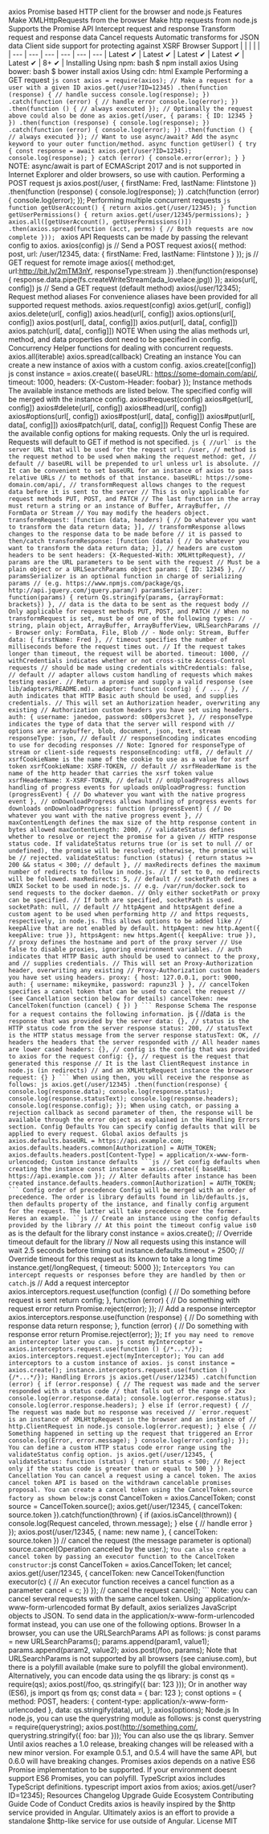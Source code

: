 axios Promise based HTTP client for the browser and node.js Features Make XMLHttpRequests from the browser Make http requests from node.js Supports the Promise API Intercept request and response Transform request and response data Cancel requests Automatic transforms for JSON data Client side support for protecting against XSRF Browser Support | | | | | | --- | --- | --- | --- | --- | --- | Latest ✔ | Latest ✔ | Latest ✔ | Latest ✔ | Latest ✔ | 8+ ✔ | Installing Using npm: bash $ npm install axios Using bower: bash $ bower install axios Using cdn: html <script src="https://unpkg.com/axios/dist/axios.min.js"></script> Example Performing a GET request ```js const axios = require(axios); // Make a request for a user with a given ID axios.get(/user?ID=12345) .then(function (response) { // handle success console.log(response); }) .catch(function (error) { // handle error console.log(error); }) .then(function () { // always executed }); // Optionally the request above could also be done as axios.get(/user, { params: { ID: 12345 } }) .then(function (response) { console.log(response); }) .catch(function (error) { console.log(error); }) .then(function () { // always executed }); // Want to use async/await? Add the async keyword to your outer function/method. async function getUser() { try { const response = await axios.get(/user?ID=12345); console.log(response); } catch (error) { console.error(error); } } ``` NOTE: async/await is part of ECMAScript 2017 and is not supported in Internet Explorer and older browsers, so use with caution. Performing a POST request js axios.post(/user, { firstName: Fred, lastName: Flintstone }) .then(function (response) { console.log(response); }) .catch(function (error) { console.log(error); }); Performing multiple concurrent requests ```js function getUserAccount() { return axios.get(/user/12345); } function getUserPermissions() { return axios.get(/user/12345/permissions); } axios.all([getUserAccount(), getUserPermissions()]) .then(axios.spread(function (acct, perms) { // Both requests are now complete })); ``` axios API Requests can be made by passing the relevant config to axios. axios(config) js // Send a POST request axios({ method: post, url: /user/12345, data: { firstName: Fred, lastName: Flintstone } }); js // GET request for remote image axios({ method:get, url:http://bit.ly/2mTM3nY, responseType:stream }) .then(function(response) { response.data.pipe(fs.createWriteStream(ada_lovelace.jpg)) }); axios(url[, config]) js // Send a GET request (default method) axios(/user/12345); Request method aliases For convenience aliases have been provided for all supported request methods. axios.request(config) axios.get(url[, config]) axios.delete(url[, config]) axios.head(url[, config]) axios.options(url[, config]) axios.post(url[, data[, config]]) axios.put(url[, data[, config]]) axios.patch(url[, data[, config]]) NOTE When using the alias methods url, method, and data properties dont need to be specified in config. Concurrency Helper functions for dealing with concurrent requests. axios.all(iterable) axios.spread(callback) Creating an instance You can create a new instance of axios with a custom config. axios.create([config]) js const instance = axios.create({ baseURL: https://some-domain.com/api/, timeout: 1000, headers: {X-Custom-Header: foobar} }); Instance methods The available instance methods are listed below. The specified config will be merged with the instance config. axios#request(config) axios#get(url[, config]) axios#delete(url[, config]) axios#head(url[, config]) axios#options(url[, config]) axios#post(url[, data[, config]]) axios#put(url[, data[, config]]) axios#patch(url[, data[, config]]) Request Config These are the available config options for making requests. Only the url is required. Requests will default to GET if method is not specified. ``js { //url` is the server URL that will be used for the request url: /user, // method is the request method to be used when making the request method: get, // default // baseURL will be prepended to url unless url is absolute. // It can be convenient to set baseURL for an instance of axios to pass relative URLs // to methods of that instance. baseURL: https://some-domain.com/api/, // transformRequest allows changes to the request data before it is sent to the server // This is only applicable for request methods PUT, POST, and PATCH // The last function in the array must return a string or an instance of Buffer, ArrayBuffer, // FormData or Stream // You may modify the headers object. transformRequest: [function (data, headers) { // Do whatever you want to transform the data return data; }], // transformResponse allows changes to the response data to be made before // it is passed to then/catch transformResponse: [function (data) { // Do whatever you want to transform the data return data; }], // headers are custom headers to be sent headers: {X-Requested-With: XMLHttpRequest}, // params are the URL parameters to be sent with the request // Must be a plain object or a URLSearchParams object params: { ID: 12345 }, // paramsSerializer is an optional function in charge of serializing params // (e.g. https://www.npmjs.com/package/qs, http://api.jquery.com/jquery.param/) paramsSerializer: function(params) { return Qs.stringify(params, {arrayFormat: brackets}) }, // data is the data to be sent as the request body // Only applicable for request methods PUT, POST, and PATCH // When no transformRequest is set, must be of one of the following types: // - string, plain object, ArrayBuffer, ArrayBufferView, URLSearchParams // - Browser only: FormData, File, Blob // - Node only: Stream, Buffer data: { firstName: Fred }, // timeout specifies the number of milliseconds before the request times out. // If the request takes longer than timeout, the request will be aborted. timeout: 1000, // withCredentials indicates whether or not cross-site Access-Control requests // should be made using credentials withCredentials: false, // default // adapter allows custom handling of requests which makes testing easier. // Return a promise and supply a valid response (see lib/adapters/README.md). adapter: function (config) { / ... / }, // auth indicates that HTTP Basic auth should be used, and supplies credentials. // This will set an Authorization header, overwriting any existing // Authorization custom headers you have set using headers. auth: { username: janedoe, password: s00pers3cret }, // responseType indicates the type of data that the server will respond with // options are arraybuffer, blob, document, json, text, stream responseType: json, // default // responseEncoding indicates encoding to use for decoding responses // Note: Ignored for responseType of stream or client-side requests responseEncoding: utf8, // default // xsrfCookieName is the name of the cookie to use as a value for xsrf token xsrfCookieName: XSRF-TOKEN, // default // xsrfHeaderName is the name of the http header that carries the xsrf token value xsrfHeaderName: X-XSRF-TOKEN, // default // onUploadProgress allows handling of progress events for uploads onUploadProgress: function (progressEvent) { // Do whatever you want with the native progress event }, // onDownloadProgress allows handling of progress events for downloads onDownloadProgress: function (progressEvent) { // Do whatever you want with the native progress event }, // maxContentLength defines the max size of the http response content in bytes allowed maxContentLength: 2000, // validateStatus defines whether to resolve or reject the promise for a given // HTTP response status code. If validateStatus returns true (or is set to null // or undefined), the promise will be resolved; otherwise, the promise will be // rejected. validateStatus: function (status) { return status >= 200 && status < 300; // default }, // maxRedirects defines the maximum number of redirects to follow in node.js. // If set to 0, no redirects will be followed. maxRedirects: 5, // default // socketPath defines a UNIX Socket to be used in node.js. // e.g. /var/run/docker.sock to send requests to the docker daemon. // Only either socketPath or proxy can be specified. // If both are specified, socketPath is used. socketPath: null, // default // httpAgent and httpsAgent define a custom agent to be used when performing http // and https requests, respectively, in node.js. This allows options to be added like // keepAlive that are not enabled by default. httpAgent: new http.Agent({ keepAlive: true }), httpsAgent: new https.Agent({ keepAlive: true }), // proxy defines the hostname and port of the proxy server // Use false to disable proxies, ignoring environment variables. // auth indicates that HTTP Basic auth should be used to connect to the proxy, and // supplies credentials. // This will set an Proxy-Authorization header, overwriting any existing // Proxy-Authorization custom headers you have set using headers. proxy: { host: 127.0.0.1, port: 9000, auth: { username: mikeymike, password: rapunz3l } }, // cancelToken specifies a cancel token that can be used to cancel the request // (see Cancellation section below for details) cancelToken: new CancelToken(function (cancel) { }) } ``` Response Schema The response for a request contains the following information. ``js { //data` is the response that was provided by the server data: {}, // status is the HTTP status code from the server response status: 200, // statusText is the HTTP status message from the server response statusText: OK, // headers the headers that the server responded with // All header names are lower cased headers: {}, // config is the config that was provided to axios for the request config: {}, // request is the request that generated this response // It is the last ClientRequest instance in node.js (in redirects) // and an XMLHttpRequest instance the browser request: {} } ``` When using then, you will receive the response as follows: js axios.get(/user/12345) .then(function(response) { console.log(response.data); console.log(response.status); console.log(response.statusText); console.log(response.headers); console.log(response.config); }); When using catch, or passing a rejection callback as second parameter of then, the response will be available through the error object as explained in the Handling Errors section. Config Defaults You can specify config defaults that will be applied to every request. Global axios defaults js axios.defaults.baseURL = https://api.example.com; axios.defaults.headers.common[Authorization] = AUTH_TOKEN; axios.defaults.headers.post[Content-Type] = application/x-www-form-urlencoded; Custom instance defaults ```js // Set config defaults when creating the instance const instance = axios.create({ baseURL: https://api.example.com }); // Alter defaults after instance has been created instance.defaults.headers.common[Authorization] = AUTH_TOKEN; ``` Config order of precedence Config will be merged with an order of precedence. The order is library defaults found in lib/defaults.js, then defaults property of the instance, and finally config argument for the request. The latter will take precedence over the former. Heres an example. ``js // Create an instance using the config defaults provided by the library // At this point the timeout config value is0` as is the default for the library const instance = axios.create(); // Override timeout default for the library // Now all requests using this instance will wait 2.5 seconds before timing out instance.defaults.timeout = 2500; // Override timeout for this request as its known to take a long time instance.get(/longRequest, { timeout: 5000 }); ``` Interceptors You can intercept requests or responses before they are handled by then or catch. ```js // Add a request interceptor axios.interceptors.request.use(function (config) { // Do something before request is sent return config; }, function (error) { // Do something with request error return Promise.reject(error); }); // Add a response interceptor axios.interceptors.response.use(function (response) { // Do something with response data return response; }, function (error) { // Do something with response error return Promise.reject(error); }); ``` If you may need to remove an interceptor later you can. js const myInterceptor = axios.interceptors.request.use(function () {/*...*/}); axios.interceptors.request.eject(myInterceptor); You can add interceptors to a custom instance of axios. js const instance = axios.create(); instance.interceptors.request.use(function () {/*...*/}); Handling Errors js axios.get(/user/12345) .catch(function (error) { if (error.response) { // The request was made and the server responded with a status code // that falls out of the range of 2xx console.log(error.response.data); console.log(error.response.status); console.log(error.response.headers); } else if (error.request) { // The request was made but no response was received // `error.request` is an instance of XMLHttpRequest in the browser and an instance of // http.ClientRequest in node.js console.log(error.request); } else { // Something happened in setting up the request that triggered an Error console.log(Error, error.message); } console.log(error.config); }); You can define a custom HTTP status code error range using the validateStatus config option. js axios.get(/user/12345, { validateStatus: function (status) { return status < 500; // Reject only if the status code is greater than or equal to 500 } }) Cancellation You can cancel a request using a cancel token. The axios cancel token API is based on the withdrawn cancelable promises proposal. You can create a cancel token using the CancelToken.source factory as shown below: ```js const CancelToken = axios.CancelToken; const source = CancelToken.source(); axios.get(/user/12345, { cancelToken: source.token }).catch(function(thrown) { if (axios.isCancel(thrown)) { console.log(Request canceled, thrown.message); } else { // handle error } }); axios.post(/user/12345, { name: new name }, { cancelToken: source.token }) // cancel the request (the message parameter is optional) source.cancel(Operation canceled by the user.); ``` You can also create a cancel token by passing an executor function to the CancelToken constructor: ```js const CancelToken = axios.CancelToken; let cancel; axios.get(/user/12345, { cancelToken: new CancelToken(function executor(c) { // An executor function receives a cancel function as a parameter cancel = c; }) }); // cancel the request cancel(); ``` Note: you can cancel several requests with the same cancel token. Using application/x-www-form-urlencoded format By default, axios serializes JavaScript objects to JSON. To send data in the application/x-www-form-urlencoded format instead, you can use one of the following options. Browser In a browser, you can use the URLSearchParams API as follows: js const params = new URLSearchParams(); params.append(param1, value1); params.append(param2, value2); axios.post(/foo, params); Note that URLSearchParams is not supported by all browsers (see caniuse.com), but there is a polyfill available (make sure to polyfill the global environment). Alternatively, you can encode data using the qs library: js const qs = require(qs); axios.post(/foo, qs.stringify({ bar: 123 })); Or in another way (ES6), js import qs from qs; const data = { bar: 123 }; const options = { method: POST, headers: { content-type: application/x-www-form-urlencoded }, data: qs.stringify(data), url, }; axios(options); Node.js In node.js, you can use the querystring module as follows: js const querystring = require(querystring); axios.post(http://something.com/, querystring.stringify({ foo: bar })); You can also use the qs library. Semver Until axios reaches a 1.0 release, breaking changes will be released with a new minor version. For example 0.5.1, and 0.5.4 will have the same API, but 0.6.0 will have breaking changes. Promises axios depends on a native ES6 Promise implementation to be supported. If your environment doesnt support ES6 Promises, you can polyfill. TypeScript axios includes TypeScript definitions. typescript import axios from axios; axios.get(/user?ID=12345); Resources Changelog Upgrade Guide Ecosystem Contributing Guide Code of Conduct Credits axios is heavily inspired by the $http service provided in Angular. Ultimately axios is an effort to provide a standalone $http-like service for use outside of Angular. License MIT